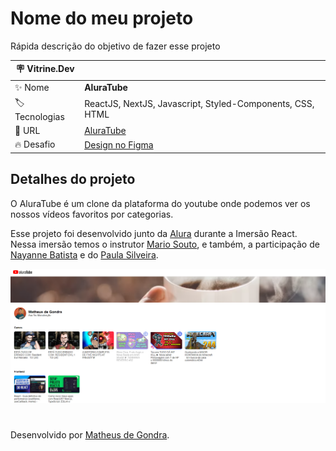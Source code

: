 # Nome do meu projeto

Rápida descrição do objetivo de fazer esse projeto

| :placard: Vitrine.Dev |     |
| -------------  | --- |
| :sparkles: Nome        | **AluraTube**
| :label: Tecnologias | ReactJS, NextJS, Javascript, Styled-Components, CSS, HTML
| :rocket: URL         | [AluraTube](https://aluratube-tau-eight.vercel.app/)
| 🔥 Desafio      | [Design no Figma](https://www.figma.com/file/3ryManadSVXjYYdva3orGD/Aluratube-(Copy)?node-id=5%3A2) |

<!-- Inserir imagem com a #vitrinedev ao final do link -->

## Detalhes do projeto

O AluraTube é um clone da plataforma do youtube onde podemos ver os nossos vídeos favoritos por categorias.

Esse projeto foi desenvolvido junto da [Alura](https://www.alura.com.br/) durante a Imersão React. Nessa imersão temos o instrutor [Mario Souto](https://github.com/omariosouto), e também, a participação de [Nayanne Batista](https://github.com/NayanneBatista) e do [Paula Silveira](https://github.com/peas).

![Imagem do projeto](./project.png)

#

Desenvolvido por [Matheus de Gondra](https://github.com/matheusgondra).
